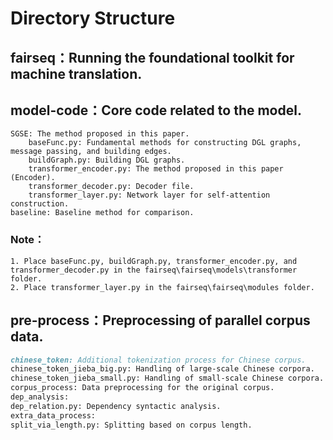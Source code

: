 # Directory Structure

## fairseq：Running the foundational toolkit for machine translation.

## model-code：Core code related to the model.

```markup
SGSE: The method proposed in this paper.
	baseFunc.py: Fundamental methods for constructing DGL graphs, message passing, and building edges.
	buildGraph.py: Building DGL graphs.
	transformer_encoder.py: The method proposed in this paper (Encoder).
	transformer_decoder.py: Decoder file.
	transformer_layer.py: Network layer for self-attention construction.
baseline: Baseline method for comparison.
```

### Note：

```markup
1. Place baseFunc.py, buildGraph.py, transformer_encoder.py, and transformer_decoder.py in the fairseq\fairseq\models\transformer folder.
2. Place transformer_layer.py in the fairseq\fairseq\modules folder.
```

## pre-process：Preprocessing of parallel corpus data.

```markdown
chinese_token: Additional tokenization process for Chinese corpus.
chinese_token_jieba_big.py: Handling of large-scale Chinese corpora.
chinese_token_jieba_small.py: Handling of small-scale Chinese corpora.
corpus_process: Data preprocessing for the original corpus.
dep_analysis:
dep_relation.py: Dependency syntactic analysis.
extra_data_process:
split_via_length.py: Splitting based on corpus length.
```
